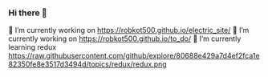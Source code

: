 ### Hi there 👋
🔭 I’m currently working on https://robkot500.github.io/electric_site/
🔭 I’m currently working on https://robkot500.github.io/to_do/
🌱 I’m currently learning redux https://raw.githubusercontent.com/github/explore/80688e429a7d4ef2fca1e82350fe8e3517d3494d/topics/redux/redux.png

<!--
**robkot500/robkot500** is a ✨ _special_ ✨ repository because its `README.md` (this file) appears on your GitHub profile.

Here are some ideas to get you started:

- 🔭 I’m currently working on https://robkot500.github.io/to_do/
- 🌱 I’m currently learning ...
- 👯 I’m looking to collaborate on ...
- 🤔 I’m looking for help with ...
- 💬 Ask me about ...
- 📫 How to reach me: ...
- 😄 Pronouns: ...
- ⚡ Fun fact: ...
-->
